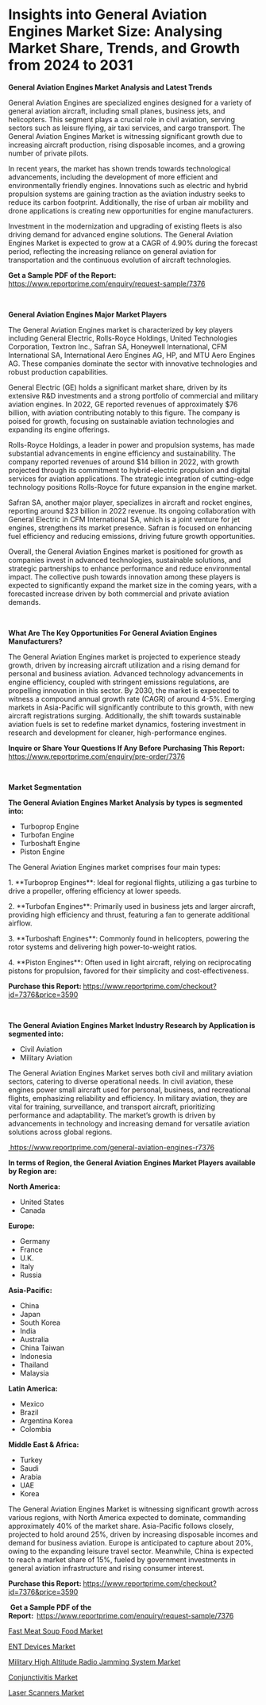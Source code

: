 <p><h1>Insights into General Aviation Engines Market Size: Analysing Market Share, Trends, and Growth from 2024 to 2031</h1></p><p><strong>General Aviation Engines Market Analysis and Latest Trends</strong></p>
<p><p>General Aviation Engines are specialized engines designed for a variety of general aviation aircraft, including small planes, business jets, and helicopters. This segment plays a crucial role in civil aviation, serving sectors such as leisure flying, air taxi services, and cargo transport. The General Aviation Engines Market is witnessing significant growth due to increasing aircraft production, rising disposable incomes, and a growing number of private pilots.</p><p>In recent years, the market has shown trends towards technological advancements, including the development of more efficient and environmentally friendly engines. Innovations such as electric and hybrid propulsion systems are gaining traction as the aviation industry seeks to reduce its carbon footprint. Additionally, the rise of urban air mobility and drone applications is creating new opportunities for engine manufacturers.</p><p>Investment in the modernization and upgrading of existing fleets is also driving demand for advanced engine solutions. The General Aviation Engines Market is expected to grow at a CAGR of 4.90% during the forecast period, reflecting the increasing reliance on general aviation for transportation and the continuous evolution of aircraft technologies.</p></p>
<p><strong>Get a Sample PDF of the Report:&nbsp;</strong> <a href="https://www.reportprime.com/enquiry/request-sample/7376">https://www.reportprime.com/enquiry/request-sample/7376</a></p>
<p>&nbsp;</p>
<p><strong>General Aviation Engines Major Market Players</strong></p>
<p><p>The General Aviation Engines market is characterized by key players including General Electric, Rolls-Royce Holdings, United Technologies Corporation, Textron Inc., Safran SA, Honeywell International, CFM International SA, International Aero Engines AG, HP, and MTU Aero Engines AG. These companies dominate the sector with innovative technologies and robust production capabilities.</p><p>General Electric (GE) holds a significant market share, driven by its extensive R&D investments and a strong portfolio of commercial and military aviation engines. In 2022, GE reported revenues of approximately $76 billion, with aviation contributing notably to this figure. The company is poised for growth, focusing on sustainable aviation technologies and expanding its engine offerings.</p><p>Rolls-Royce Holdings, a leader in power and propulsion systems, has made substantial advancements in engine efficiency and sustainability. The company reported revenues of around $14 billion in 2022, with growth projected through its commitment to hybrid-electric propulsion and digital services for aviation applications. The strategic integration of cutting-edge technology positions Rolls-Royce for future expansion in the engine market.</p><p>Safran SA, another major player, specializes in aircraft and rocket engines, reporting around $23 billion in 2022 revenue. Its ongoing collaboration with General Electric in CFM International SA, which is a joint venture for jet engines, strengthens its market presence. Safran is focused on enhancing fuel efficiency and reducing emissions, driving future growth opportunities.</p><p>Overall, the General Aviation Engines market is positioned for growth as companies invest in advanced technologies, sustainable solutions, and strategic partnerships to enhance performance and reduce environmental impact. The collective push towards innovation among these players is expected to significantly expand the market size in the coming years, with a forecasted increase driven by both commercial and private aviation demands.</p></p>
<p>&nbsp;</p>
<p><strong>What Are The Key Opportunities For General Aviation Engines Manufacturers?</strong></p>
<p><p>The General Aviation Engines market is projected to experience steady growth, driven by increasing aircraft utilization and a rising demand for personal and business aviation. Advanced technology advancements in engine efficiency, coupled with stringent emissions regulations, are propelling innovation in this sector. By 2030, the market is expected to witness a compound annual growth rate (CAGR) of around 4-5%. Emerging markets in Asia-Pacific will significantly contribute to this growth, with new aircraft registrations surging. Additionally, the shift towards sustainable aviation fuels is set to redefine market dynamics, fostering investment in research and development for cleaner, high-performance engines.</p></p>
<p><strong>Inquire or Share Your Questions If Any Before Purchasing This Report:</strong> <a href="https://www.reportprime.com/enquiry/pre-order/7376">https://www.reportprime.com/enquiry/pre-order/7376</a></p>
<p>&nbsp;</p>
<p><strong>Market Segmentation</strong></p>
<p><strong>The General Aviation Engines Market Analysis by types is segmented into:</strong></p>
<p><ul><li>Turboprop Engine</li><li>Turbofan Engine</li><li>Turboshaft Engine</li><li>Piston Engine</li></ul></p>
<p><p>The General Aviation Engines market comprises four main types: </p><p>1. **Turboprop Engines**: Ideal for regional flights, utilizing a gas turbine to drive a propeller, offering efficiency at lower speeds.  </p><p>   </p><p>2. **Turbofan Engines**: Primarily used in business jets and larger aircraft, providing high efficiency and thrust, featuring a fan to generate additional airflow.  </p><p>3. **Turboshaft Engines**: Commonly found in helicopters, powering the rotor systems and delivering high power-to-weight ratios.  </p><p>4. **Piston Engines**: Often used in light aircraft, relying on reciprocating pistons for propulsion, favored for their simplicity and cost-effectiveness.</p></p>
<p><strong>Purchase this Report:&nbsp;</strong><a href="https://www.reportprime.com/checkout?id=7376&price=3590">https://www.reportprime.com/checkout?id=7376&price=3590</a></p>
<p>&nbsp;</p>
<p><strong>The General Aviation Engines Market Industry Research by Application is segmented into:</strong></p>
<p><ul><li>Civil Aviation</li><li>Military Aviation</li></ul></p>
<p><p>The General Aviation Engines Market serves both civil and military aviation sectors, catering to diverse operational needs. In civil aviation, these engines power small aircraft used for personal, business, and recreational flights, emphasizing reliability and efficiency. In military aviation, they are vital for training, surveillance, and transport aircraft, prioritizing performance and adaptability. The market’s growth is driven by advancements in technology and increasing demand for versatile aviation solutions across global regions.</p></p>
<p><a href="https://www.reportprime.com/general-aviation-engines-r7376">&nbsp;https://www.reportprime.com/general-aviation-engines-r7376</a></p>
<p><strong>In terms of Region, the General Aviation Engines Market Players available by Region are:</strong></p>
<p>
    <p> <strong> North America: </strong>
        <ul>
            <li>United States</li>
            <li>Canada</li>
        </ul>
        </p> 
    <p> <strong> Europe: </strong>
        <ul>
            <li>Germany</li>
            <li>France</li>
            <li>U.K.</li>
            <li>Italy</li>
            <li>Russia</li>
        </ul>
        </p> 
    <p> <strong> Asia-Pacific: </strong>
        <ul>
            <li>China</li>
            <li>Japan</li>
            <li>South Korea</li>
            <li>India</li>
            <li>Australia</li>
            <li>China Taiwan</li>
            <li>Indonesia</li>
            <li>Thailand</li>
            <li>Malaysia</li>
        </ul>
        </p> 
    <p> <strong> Latin America: </strong>
        <ul>
            <li>Mexico</li>
            <li>Brazil</li>
            <li>Argentina Korea</li>
            <li>Colombia</li>
        </ul>
        </p> 
    <p> <strong> Middle East & Africa: </strong>
        <ul>
            <li>Turkey</li>
            <li>Saudi</li>
            <li>Arabia</li>
            <li>UAE</li>
            <li>Korea</li>
        </ul>
    </p>
    </p>
<p><p>The General Aviation Engines Market is witnessing significant growth across various regions, with North America expected to dominate, commanding approximately 40% of the market share. Asia-Pacific follows closely, projected to hold around 25%, driven by increasing disposable incomes and demand for business aviation. Europe is anticipated to capture about 20%, owing to the expanding leisure travel sector. Meanwhile, China is expected to reach a market share of 15%, fueled by government investments in general aviation infrastructure and rising consumer interest.</p></p>
<p><strong>Purchase this Report: </strong><a href="https://www.reportprime.com/checkout?id=7376&price=3590">https://www.reportprime.com/checkout?id=7376&price=3590</a></p>
<p>&nbsp;<strong>Get a Sample PDF of the Report:&nbsp;&nbsp;</strong><a href="https://www.reportprime.com/enquiry/request-sample/7376">https://www.reportprime.com/enquiry/request-sample/7376</a></p>
<p><strong></strong></p>
<p><p><a href="https://issuu.com/reportprime-2/docs/fast-meat-soup-food-market-size-203_19501ee613df89">Fast Meat Soup Food Market</a></p><p><a href="https://www.linkedin.com/pulse/role-ent-devices-market-applications-hospitalclinicother-types-wwntf?trackingId=a8zZq2IJRWmUUANfw%2FlL1w%3D%3D">ENT Devices Market</a></p><p><a href="https://issuu.com/reportprime-2/docs/military-high-altitude-radio-jammin_cb2434d4b2f10d">Military High Altitude Radio Jamming System Market</a></p><p><a href="https://www.linkedin.com/pulse/exploring-conjunctivitis-market-dynamics-global-trends-zbx7e?trackingId=2siaWW7xTOOrCyBNcIGlKA%3D%3D">Conjunctivitis Market</a></p><p><a href="https://medium.com/@alanernser/laser-scanners-market-forecast-global-market-trends-and-analysis-from-2024-to-2031-covered-in-170-f86ebfe655c9">Laser Scanners Market</a></p></p>